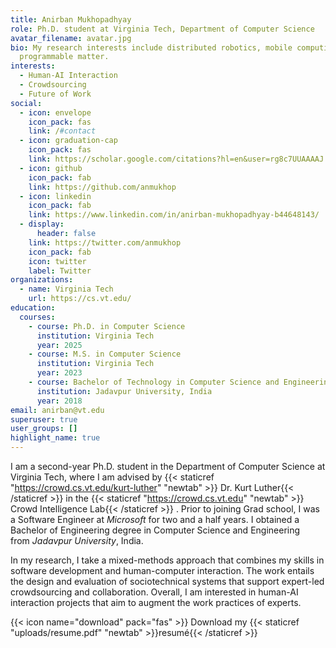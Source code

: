 ```yaml
---
title: Anirban Mukhopadhyay
role: Ph.D. student at Virginia Tech, Department of Computer Science
avatar_filename: avatar.jpg
bio: My research interests include distributed robotics, mobile computing and
  programmable matter.
interests:
  - Human-AI Interaction
  - Crowdsourcing
  - Future of Work
social:
  - icon: envelope
    icon_pack: fas
    link: /#contact
  - icon: graduation-cap
    icon_pack: fas
    link: https://scholar.google.com/citations?hl=en&user=rg8c7UUAAAAJ
  - icon: github
    icon_pack: fab
    link: https://github.com/anmukhop
  - icon: linkedin
    icon_pack: fab
    link: https://www.linkedin.com/in/anirban-mukhopadhyay-b44648143/
  - display:
      header: false
    link: https://twitter.com/anmukhop
    icon_pack: fab
    icon: twitter
    label: Twitter
organizations:
  - name: Virginia Tech
    url: https://cs.vt.edu/
education:
  courses:
    - course: Ph.D. in Computer Science
      institution: Virginia Tech
      year: 2025
    - course: M.S. in Computer Science
      institution: Virginia Tech
      year: 2023
    - course: Bachelor of Technology in Computer Science and Engineering
      institution: Jadavpur University, India
      year: 2018
email: anirban@vt.edu
superuser: true
user_groups: []
highlight_name: true
---
```

I am a second-year Ph.D. student in the Department of Computer Science at Virginia Tech, where I am advised by {{< staticref "https://crowd.cs.vt.edu/kurt-luther" "newtab" >}} Dr. Kurt Luther{{< /staticref >}} in the {{< staticref "https://crowd.cs.vt.edu" "newtab" >}} Crowd Intelligence Lab{{< /staticref >}} . Prior to joining Grad school, I was a Software Engineer at *Microsoft* for two and a half years.  I obtained a Bachelor of Engineering degree in Computer Science and Engineering from *Jadavpur University*, India. 

In my research, I take a mixed-methods approach that combines my skills in software development and human-computer interaction. The work entails the design and evaluation of sociotechnical systems that support expert-led crowdsourcing and collaboration. Overall, I am interested in human-AI interaction projects that aim to augment the work practices of experts. 

{{< icon name="download" pack="fas" >}} Download my {{< staticref "uploads/resume.pdf" "newtab" >}}resumé{{< /staticref >}}